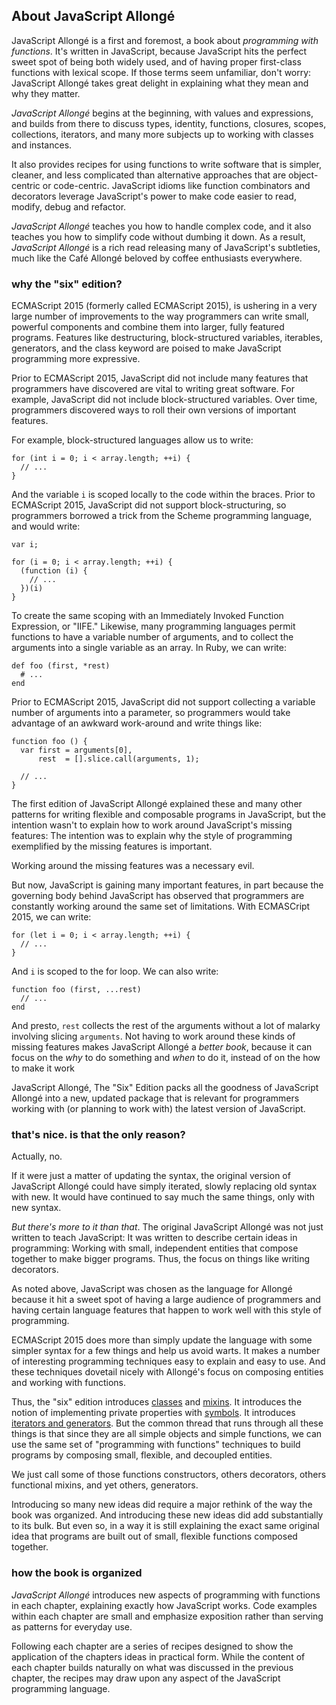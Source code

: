 ## About JavaScript Allongé

JavaScript Allongé is a first and foremost, a book about *programming with functions*. It's written in JavaScript, because JavaScript hits the perfect sweet spot of being both widely used, and of having proper first-class functions with lexical scope. If those terms seem unfamiliar, don't worry: JavaScript Allongé takes great delight in explaining what they mean and why they matter.

*JavaScript Allongé* begins at the beginning, with values and expressions, and builds from there to discuss types, identity, functions, closures, scopes, collections, iterators, and many more subjects up to working with classes and instances.

It also provides recipes for using functions to write software that is simpler, cleaner, and less complicated than alternative approaches that are object-centric or code-centric. JavaScript idioms like function combinators and decorators leverage JavaScript's power to make code easier to read, modify, debug and refactor.

*JavaScript Allongé* teaches you how to handle complex code, and it also teaches you how to simplify code without dumbing it down. As a result, *JavaScript Allongé* is a rich read releasing many of JavaScript's subtleties, much like the Café Allongé beloved by coffee enthusiasts everywhere.

[JavaScript]: https://developer.mozilla.org/en-US/docs/JavaScript

### why the "six" edition?

ECMAScript 2015 (formerly called ECMAScript 2015), is ushering in a very large number of improvements to the way programmers can write small, powerful components and combine them into larger, fully featured programs. Features like destructuring, block-structured variables, iterables, generators, and the class keyword are poised to make JavaScript programming more expressive.

Prior to ECMAScript 2015, JavaScript did not include many features that programmers have discovered are vital to writing great software. For example, JavaScript did not include block-structured variables. Over time, programmers discovered ways to roll their own versions of important features.

For example, block-structured languages allow us to write:

    for (int i = 0; i < array.length; ++i) {
      // ...
    }
    
And the variable `i` is scoped locally to the code within the braces. Prior to ECMAScript 2015, JavaScript did not support block-structuring, so programmers borrowed a trick from the Scheme programming language, and would write:

    var i;

    for (i = 0; i < array.length; ++i) {
      (function (i) {
        // ...
      })(i)
    }
    
To create the same scoping with an Immediately Invoked Function Expression, or "IIFE." Likewise, many programming languages permit functions to have a variable number of arguments, and to collect the arguments into a single variable as an array. In Ruby, we can write:

    def foo (first, *rest)
      # ...
    end
    
Prior to ECMAScript 2015, JavaScript did not support collecting a variable number of arguments into a parameter, so programmers would take advantage of an awkward work-around and write things like:

    function foo () {
      var first = arguments[0],
          rest  = [].slice.call(arguments, 1);
          
      // ...
    }

The first edition of JavaScript Allongé explained these and many other patterns for writing flexible and composable programs in JavaScript, but the intention wasn't to explain how to work around JavaScript's missing features: The intention was to explain why the style of programming exemplified by the missing features is important.

Working around the missing features was a necessary evil.

But now, JavaScript is gaining many important features, in part because the governing body behind JavaScript has observed that programmers are constantly working around the same set of limitations. With ECMASCript 2015, we can write:

    for (let i = 0; i < array.length; ++i) {
      // ...
    }

And `i` is scoped to the for loop. We can also write:

    function foo (first, ...rest)
      // ...
    end

And presto, `rest` collects the rest of the arguments without a lot of malarky involving slicing `arguments`. Not having to work around these kinds of missing features makes JavaScript Allongé a *better book*, because it can focus on the *why* to do something and *when* to do it, instead of on the how to make it work

JavaScript Allongé, The "Six" Edition packs all the goodness of JavaScript Allongé into a new, updated package that is relevant for programmers working with (or planning to work with) the latest version of JavaScript.

### that's nice. is that the only reason?

Actually, no.

If it were just a matter of updating the syntax, the original version of JavaScript Allongé could have simply iterated, slowly replacing old syntax with new. It would have continued to say much the same things, only with new syntax.

*But there's more to it than that*. The original JavaScript Allongé was not just written to teach JavaScript: It was written to describe certain ideas in programming: Working with small, independent entities that compose together to make bigger programs. Thus, the focus on things like writing decorators.

As noted above, JavaScript was chosen as the language for Allongé because it hit a sweet spot of having a large audience of programmers and having certain language features that happen to work well with this style of programming.

ECMAScript 2015 does more than simply update the language with some simpler syntax for a few things and help us avoid warts. It makes a number of interesting programming techniques easy to explain and easy to use. And these techniques dovetail nicely with Allongé's focus on composing entities and working with functions.

Thus, the "six" edition introduces [classes](#classes) and [mixins](#mixins). It introduces the notion of implementing private properties with [symbols](#symbols). It introduces [iterators and generators](#collections). But the common thread that runs through all these things is that since they are all simple objects and simple functions, we can use the same set of "programming with functions" techniques to build programs by composing small, flexible, and decoupled entities.

We just call some of those functions constructors, others decorators, others functional mixins, and yet others, generators.

Introducing so many new ideas did require a major rethink of the way the book was organized. And introducing these new ideas did add substantially to its bulk. But even so, in a way it is still explaining the exact same original idea that programs are built out of small, flexible functions composed together.

### how the book is organized

*JavaScript Allongé* introduces new aspects of programming with functions in each chapter, explaining exactly how JavaScript works. Code examples within each chapter are small and emphasize exposition rather than serving as patterns for everyday use.

Following each chapter are a series of recipes designed to show the application of the chapters ideas in practical form. While the content of each chapter builds naturally on what was discussed in the previous chapter, the recipes may draw upon any aspect of the JavaScript programming language.